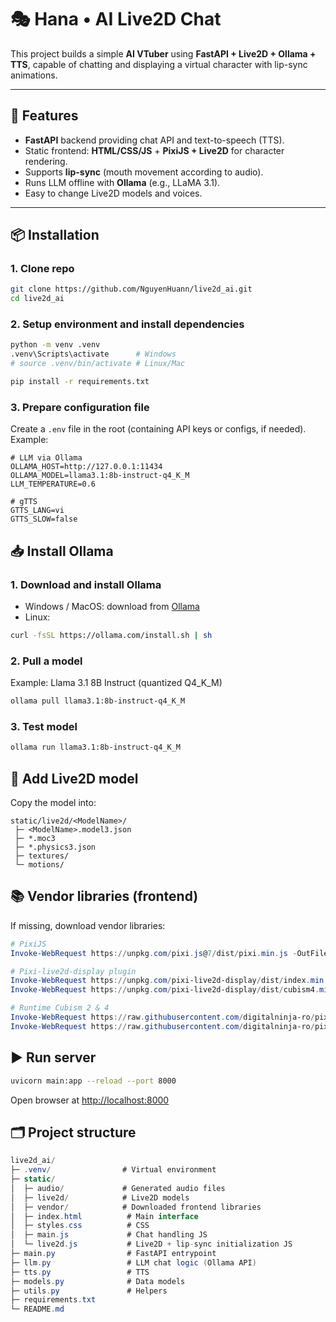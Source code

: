 # 🎭 Hana • AI Live2D Chat

This project builds a simple **AI VTuber** using **FastAPI + Live2D + Ollama + TTS**, capable of chatting and displaying a virtual character with lip-sync animations.

---

## 🚀 Features
- **FastAPI** backend providing chat API and text-to-speech (TTS).
- Static frontend: **HTML/CSS/JS** + **PixiJS + Live2D** for character rendering.
- Supports **lip-sync** (mouth movement according to audio).
- Runs LLM offline with **Ollama** (e.g., LLaMA 3.1).
- Easy to change Live2D models and voices.

---

## 📦 Installation

### 1. Clone repo
```bash
git clone https://github.com/NguyenHuann/live2d_ai.git
cd live2d_ai
````

### 2. Setup environment and install dependencies

```bash
python -m venv .venv
.venv\Scripts\activate      # Windows
# source .venv/bin/activate # Linux/Mac

pip install -r requirements.txt
```

### 3. Prepare configuration file

Create a `.env` file in the root (containing API keys or configs, if needed). Example:

```env
# LLM via Ollama
OLLAMA_HOST=http://127.0.0.1:11434
OLLAMA_MODEL=llama3.1:8b-instruct-q4_K_M
LLM_TEMPERATURE=0.6

# gTTS
GTTS_LANG=vi
GTTS_SLOW=false
```

## 📥 Install Ollama

### 1. Download and install Ollama

* Windows / MacOS: download from [Ollama](https://ollama.ai/download)
* Linux:

```bash
curl -fsSL https://ollama.com/install.sh | sh
```

### 2. Pull a model

Example: Llama 3.1 8B Instruct (quantized Q4\_K\_M)

```bash
ollama pull llama3.1:8b-instruct-q4_K_M
```

### 3. Test model

```bash
ollama run llama3.1:8b-instruct-q4_K_M
```

## 🎨 Add Live2D model

Copy the model into:

```php-template
static/live2d/<ModelName>/
 ├─ <ModelName>.model3.json
 ├─ *.moc3
 ├─ *.physics3.json
 ├─ textures/
 └─ motions/
```

## 📚 Vendor libraries (frontend)

If missing, download vendor libraries:

```powershell
# PixiJS
Invoke-WebRequest https://unpkg.com/pixi.js@7/dist/pixi.min.js -OutFile static/vendor/pixi/pixi.min.js

# Pixi-live2d-display plugin
Invoke-WebRequest https://unpkg.com/pixi-live2d-display/dist/index.min.js -OutFile static/vendor/live2d/index.min.js
Invoke-WebRequest https://unpkg.com/pixi-live2d-display/dist/cubism4.min.js -OutFile static/vendor/live2d/cubism4.min.js

# Runtime Cubism 2 & 4
Invoke-WebRequest https://raw.githubusercontent.com/digitalninja-ro/pixi-live2d-display/master/demo/lib/live2d.min.js -OutFile static/vendor/live2d/live2d.min.js
Invoke-WebRequest https://raw.githubusercontent.com/digitalninja-ro/pixi-live2d-display/master/demo/lib/live2dcubismcore.min.js -OutFile static/vendor/live2d/live2dcubismcore.min.js
```

## ▶️ Run server

```bash
uvicorn main:app --reload --port 8000
```

Open browser at [http://localhost:8000](http://localhost:8000)

## 🗂️ Project structure

```csharp
live2d_ai/
├─ .venv/                # Virtual environment
├─ static/
│  ├─ audio/             # Generated audio files
│  ├─ live2d/            # Live2D models
│  ├─ vendor/            # Downloaded frontend libraries
│  ├─ index.html          # Main interface
│  ├─ styles.css          # CSS
│  ├─ main.js             # Chat handling JS
│  └─ live2d.js           # Live2D + lip-sync initialization JS
├─ main.py                # FastAPI entrypoint
├─ llm.py                 # LLM chat logic (Ollama API)
├─ tts.py                 # TTS
├─ models.py              # Data models
├─ utils.py               # Helpers
├─ requirements.txt
└─ README.md
```


